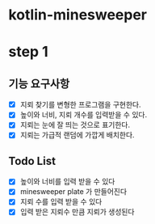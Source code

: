 # kotlin-minesweeper

# step 1

## 기능 요구사항

- [X] 지뢰 찾기를 변형한 프로그램을 구현한다.
- [X] 높이와 너비, 지뢰 개수를 입력받을 수 있다.
- [X] 지뢰는 눈에 잘 띄는 것으로 표기한다.
- [X] 지뢰는 가급적 랜덤에 가깝게 배치한다.

## Todo List

- [X] 높이와 너비를 입력 받을 수 있다
- [X] minesweeper plate 가 만들어진다
- [X] 지뢰 수를 입력 받을 수 있다
- [X] 입력 받은 지뢰수 만큼 지뢰가 생성된다
